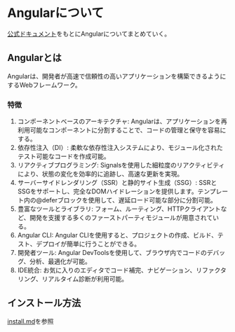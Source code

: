 # Angularについて

[公式ドキュメント](https://angular.dev/overview)をもとにAngularについてまとめていく。

## Angularとは

Angularは、開発者が高速で信頼性の高いアプリケーションを構築できるようにするWebフレームワーク。

### 特徴

1. コンポーネントベースのアーキテクチャ:
Angularは、アプリケーションを再利用可能なコンポーネントに分割することで、コードの管理と保守を容易にする。
2. 依存性注入（DI）:
柔軟な依存性注入システムにより、モジュール化されたテスト可能なコードを作成可能。
3. リアクティブプログラミング:
Signalsを使用した細粒度のリアクティビティにより、状態の変化を効率的に追跡し、高速な更新を実現。
4. サーバーサイドレンダリング（SSR）と静的サイト生成（SSG）:
SSRとSSGをサポートし、完全なDOMハイドレーションを提供します。テンプレート内の@deferブロックを使用して、遅延ロード可能な部分に分割可能。
5. 豊富なツールとライブラリ:
フォーム、ルーティング、HTTPクライアントなど、開発を支援する多くのファーストパーティモジュールが用意されている。
6. Angular CLI:
Angular CLIを使用すると、プロジェクトの作成、ビルド、テスト、デプロイが簡単に行うことができる。
7. 開発者ツール:
Angular DevToolsを使用して、ブラウザ内でコードのデバッグ、分析、最適化が可能。
8. IDE統合:
お気に入りのエディタでコード補完、ナビゲーション、リファクタリング、リアルタイム診断が利用可能。

## インストール方法

[install.md](./install.md)を参照

